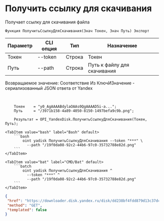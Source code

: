 ﻿---
sidebar_position: 6
---

# Получить ссылку для скачивания
 Получает ссылку для скачивания файла



`Функция ПолучитьСсылкуДляСкачивания(Знач Токен, Знач Путь) Экспорт`

  | Параметр | CLI опция | Тип | Назначение |
  |-|-|-|-|
  | Токен | --token | Строка | Токен |
  | Путь | --path | Строка | Путь к файлу для скачивания |

  
  Возвращаемое значение:   Соответствие Из КлючИЗначение - сериализованный JSON ответа от Yandex

<br/>




```bsl title="Пример кода"
    Токен    = "y0_AgAAAABdylaOAAs0QgAAAAD5i-a...";
    Путь     = "/3971b158-4a89-4050-8150-1497befa9c9b.png";

    Результат = OPI_YandexDisk.ПолучитьСсылкуДляСкачивания(Токен, Путь);
```
    

 <Tabs>
  
    <TabItem value="bash" label="Bash" default>
        ```bash
            oint yadisk ПолучитьСсылкуДляСкачивания --token "***" \
              --path "/19f0da08-92c2-44b6-97c0-35732788e82d.png"
        ```
    </TabItem>
  
    <TabItem value="bat" label="CMD/Bat" default>
        ```batch
            oint yadisk ПолучитьСсылкуДляСкачивания ^
              --token "***" ^
              --path "/19f0da08-92c2-44b6-97c0-35732788e82d.png"
        ```
    </TabItem>
</Tabs>


```json title="Результат"
{
 "href": "https://downloader.disk.yandex.ru/disk/dd238bf4fdd879d13c37dc6b404e14c84ab2186704d640ce6e8213a30318e641/6705a64e/gwThwhLBKYvLhQCNnqAHirWAoEC4dKsPFFzSTeWuFK5ceIUkIDC7fKzI6e0Ic1rFWZAX7ZAMHvmKl9PvgqcSEQ%3D%3D?uid=1573541518&filename=6605347b-a937-40bd-9d48-b1d480048e0d.png&disposition=attachment&hash=&limit=0&content_type=multipart&owner_uid=1573541518&fsize=2114023&hid=03d7263840468e281bd0b238a26e7d0d&media_type=image&tknv=v2&etag=9e0176f87f6565a22f78e0f9b39a4d78",
 "method": "GET",
 "templated": false
}
```
